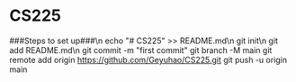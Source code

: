 # CS225


  ###Steps to set up###\n
echo "# CS225" >> README.md\n
git init\n
git add README.md\n
git commit -m "first commit"
git branch -M main
git remote add origin https://github.com/Geyuhao/CS225.git
git push -u origin main
